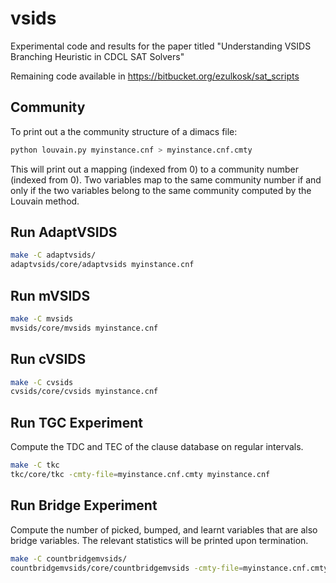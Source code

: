 # vsids
Experimental code and results for the paper titled "Understanding VSIDS Branching Heuristic in CDCL SAT Solvers"

Remaining code available in https://bitbucket.org/ezulkosk/sat_scripts

## Community

To print out a the community structure of a dimacs file:

```bash
python louvain.py myinstance.cnf > myinstance.cnf.cmty
```

This will print out a mapping (indexed from 0) to a community number (indexed from 0). Two variables map to the same community number if and only if the two variables belong to the same community computed by the Louvain method.

## Run AdaptVSIDS

```bash
make -C adaptvsids/
adaptvsids/core/adaptvsids myinstance.cnf
```

## Run mVSIDS

```bash
make -C mvsids
mvsids/core/mvsids myinstance.cnf
```

## Run cVSIDS

```bash
make -C cvsids
cvsids/core/cvsids myinstance.cnf
```

## Run TGC Experiment

Compute the TDC and TEC of the clause database on regular intervals.

```bash
make -C tkc
tkc/core/tkc -cmty-file=myinstance.cnf.cmty myinstance.cnf
```

## Run Bridge Experiment

Compute the number of picked, bumped, and learnt variables that are also bridge variables. The relevant statistics will be printed upon termination.

```bash
make -C countbridgemvsids/
countbridgemvsids/core/countbridgemvsids -cmty-file=myinstance.cnf.cmty myinstance.cnf
```
